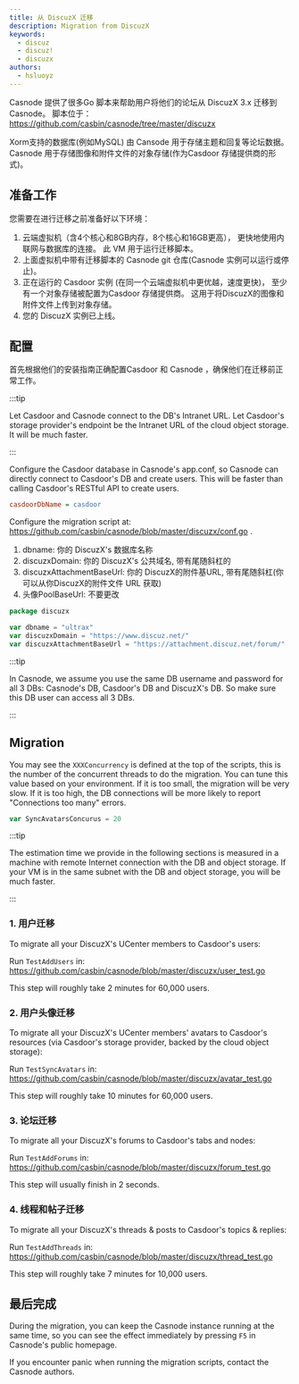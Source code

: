 ```yaml
---
title: 从 DiscuzX 迁移
description: Migration from DiscuzX
keywords:
  - discuz
  - discuz!
  - discuzx
authors:
  - hsluoyz
---
```


Casnode 提供了很多Go 脚本来帮助用户将他们的论坛从 DiscuzX 3.x 迁移到Casnode。 脚本位于：https://github.com/casbin/casnode/tree/master/discuzx

Xorm支持的数据库(例如MySQL) 由 Cansode 用于存储主题和回复等论坛数据。 Casnode 用于存储图像和附件文件的对象存储(作为Casdoor 存储提供商的形式)。

## 准备工作

您需要在进行迁移之前准备好以下环境：

1. 云端虚拟机（含4个核心和8GB内存，8个核心和16GB更高）， 更快地使用内联网与数据库的连接。 此 VM 用于运行迁移脚本。
2. 上面虚拟机中带有迁移脚本的 Casnode git 仓库(Casnode 实例可以运行或停止)。
3. 正在运行的 Casdoor 实例 (在同一个云端虚拟机中更优越，速度更快)， 至少有一个对象存储被配置为Casdoor 存储提供商。 这用于将DiscuzX的图像和附件文件上传到对象存储。
4. 您的 DiscuzX 实例已上线。

## 配置

首先根据他们的安装指南正确配置Casdoor 和 Casnode ，确保他们在迁移前正常工作。

:::tip

Let Casdoor and Casnode connect to the DB's Intranet URL. Let Casdoor's storage provider's endpoint be the Intranet URL of the cloud object storage. It will be much faster.

:::

Configure the Casdoor database in Casnode's app.conf, so Casnode can directly connect to Casdoor's DB and create users. This will be faster than calling Casdoor's RESTful API to create users.

```ini
casdoorDbName = casdoor
```

Configure the migration script at: https://github.com/casbin/casnode/blob/master/discuzx/conf.go .

1. dbname: 你的 DiscuzX's 数据库名称
2. discuzxDomain: 你的 DiscuzX's 公共域名, 带有尾随斜杠的
3. discuzxAttachmentBaseUrl: 你的 DiscuzX的附件基URL, 带有尾随斜杠(你可以从你DiscuzX的附件文件 URL 获取)
4. 头像PoolBaseUrl: 不要更改

```go
package discuzx

var dbname = "ultrax"
var discuzxDomain = "https://www.discuz.net/"
var discuzxAttachmentBaseUrl = "https://attachment.discuz.net/forum/"
```

:::tip

In Casnode, we assume you use the same DB username and password for all 3 DBs: Casnode's DB, Casdoor's DB and DiscuzX's DB. So make sure this DB user can access all 3 DBs.

:::

## Migration

You may see the `XXXConcurrency` is defined at the top of the scripts, this is the number of the concurrent threads to do the migration. You can tune this value based on your environment. If it is too small, the migration will be very slow. If it is too high, the DB connections will be more likely to report "Connections too many" errors.

```go
var SyncAvatarsConcurus = 20
```

:::tip

The estimation time we provide in the following sections is measured in a machine with remote Internet connection with the DB and object storage. If your VM is in the same subnet with the DB and object storage, you will be much faster.

:::

### 1. 用户迁移

To migrate all your DiscuzX's UCenter members to Casdoor's users:

Run `TestAddUsers` in: https://github.com/casbin/casnode/blob/master/discuzx/user_test.go

This step will roughly take 2 minutes for 60,000 users.

### 2. 用户头像迁移

To migrate all your DiscuzX's UCenter members' avatars to Casdoor's resources (via Casdoor's storage provider, backed by the cloud object storage):

Run `TestSyncAvatars` in: https://github.com/casbin/casnode/blob/master/discuzx/avatar_test.go

This step will roughly take 10 minutes for 60,000 users.

### 3. 论坛迁移

To migrate all your DiscuzX's forums to Casdoor's tabs and nodes:

Run `TestAddForums` in: https://github.com/casbin/casnode/blob/master/discuzx/forum_test.go

This step will usually finish in 2 seconds.

### 4. 线程和帖子迁移

To migrate all your DiscuzX's threads & posts to Casdoor's topics & replies:

Run `TestAddThreads` in: https://github.com/casbin/casnode/blob/master/discuzx/thread_test.go

This step will roughly take 7 minutes for 10,000 users.

## 最后完成

During the migration, you can keep the Casnode instance running at the same time, so you can see the effect immediately by pressing `F5` in Casnode's public homepage.

If you encounter panic when running the migration scripts, contact the Casnode authors.
